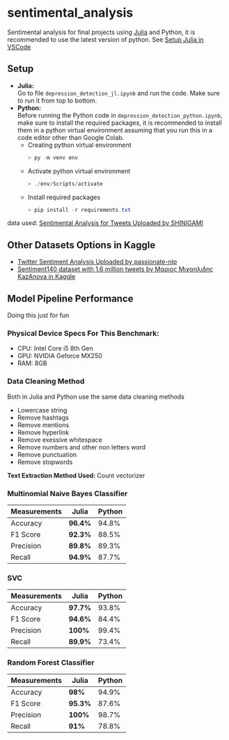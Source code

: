 # sentimental_analysis
Sentimental analysis for final projects using [Julia](https://julialang.org) and Python, it is recommended to use the latest version of python. See [Setup Julia in VSCode](https://code.visualstudio.com/docs/languages/julia)

## Setup
- **Julia:**  
    Go to file `depression_detection_jl.ipynb` and run the code. Make sure to run it from top to bottom.
- **Python:**  
    Before running the Python code in `depression_detection_python.ipynb`, make sure to install the required packages, it is 
    recommended to install them in a python virtual environment assuming that you run this in a code editor other than Google Colab.  
    - Creating python virtual environment 
        ```powershell
        > py -m venv env
        ```
    - Activate python virtual environment
        ```powershell
        > ./env/Scripts/activate
        ```
    - Install required packages
        ```powershell
        > pip install -r requirements.txt
        ```
data used: [Sentimental Analysis for Tweets Uploaded by SHINIGAMI](https://www.kaggle.com/datasets/gargmanas/sentimental-analysis-for-tweets)


## Other Datasets Options in Kaggle
- [Twitter Sentiment Analysis Uploaded by passionate-nlp](https://www.kaggle.com/datasets/jp797498e/twitter-entity-sentiment-analysis)
- [Sentiment140 dataset with 1.6 million tweets by Μαριος Μιχαηλιδης KazAnova in Kaggle](https://www.kaggle.com/datasets/kazanova/sentiment140/code?datasetId=2477&searchQuery=SVM)

## Model Pipeline Performance
Doing this just for fun
### **Physical Device Specs For This Benchmark:**
- CPU: Intel Core i5 8th Gen
- GPU: NVIDIA Geforce MX250
- RAM: 8GB

### **Data Cleaning Method**
Both in Julia and Python use the same data cleaning methods
- Lowercase string
- Remove hashtags
- Remove mentions
- Remove hyperlink
- Remove exessive whitespace
- Remove numbers and other non letters word
- Remove punctuation
- Remove stopwords

**Text Extraction Method Used:** Count vectorizer

### **Multinomial Naive Bayes Classifier**
| Measurements | Julia | Python |
|--------------|-------|--------|
| Accuracy | **96.4%** | 94.8% |
| F1 Score | **92.3%** | 88.5% |
| Precision | **89.8%** | 89.3% |
| Recall | **94.9%** | 87.7% |

### **SVC**
| Measurements | Julia | Python |
|--------------|-------|--------|
| Accuracy | **97.7%** | 93.8% |
| F1 Score | **94.6%** | 84.4% |
| Precision | **100%** | 99.4% |
| Recall | **89.9%** | 73.4% |

### **Random Forest Classifier**
| Measurements | Julia | Python |
|--------------|-------|--------|
| Accuracy | **98%** | 94.9% |
| F1 Score | **95.3%** | 87.6% |
| Precision | **100%** | 98.7% |
| Recall | **91%** | 78.8% |
